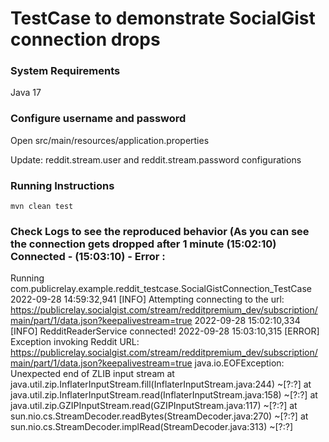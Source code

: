 # TestCase to demonstrate SocialGist connection drops

### System Requirements
Java 17

### Configure username and password
Open src/main/resources/application.properties

Update: reddit.stream.user and reddit.stream.password configurations

### Running Instructions
```console
mvn clean test
```

### Check Logs to see the reproduced behavior (As you can see the connection gets dropped after 1 minute (15:02:10) Connected - (15:03:10) - Error :
Running com.publicrelay.example.reddit_testcase.SocialGistConnection_TestCase
2022-09-28 14:59:32,941 [INFO] Attempting connecting to the url: https://publicrelay.socialgist.com/stream/redditpremium_dev/subscription/main/part/1/data.json?keepalivestream=true
2022-09-28 15:02:10,334 [INFO] RedditReaderService connected!
2022-09-28 15:03:10,315 [ERROR] Exception invoking Reddit URL: https://publicrelay.socialgist.com/stream/redditpremium_dev/subscription/main/part/1/data.json?keepalivestream=true
java.io.EOFException: Unexpected end of ZLIB input stream
    at java.util.zip.InflaterInputStream.fill(InflaterInputStream.java:244) ~[?:?]
    at java.util.zip.InflaterInputStream.read(InflaterInputStream.java:158) ~[?:?]
    at java.util.zip.GZIPInputStream.read(GZIPInputStream.java:117) ~[?:?]
    at sun.nio.cs.StreamDecoder.readBytes(StreamDecoder.java:270) ~[?:?]
    at sun.nio.cs.StreamDecoder.implRead(StreamDecoder.java:313) ~[?:?]